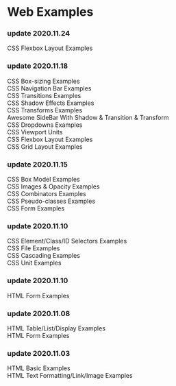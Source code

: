 # Web Examples
### update 2020.11.24
CSS Flexbox Layout Examples   
### update 2020.11.18
CSS Box-sizing Examples   
CSS Navigation Bar Examples   
CSS Transitions Examples   
CSS Shadow Effects Examples  
CSS Transforms Examples   
Awesome SideBar With Shadow & Transition & Transform   
CSS Dropdowns Examples   
CSS Viewport Units   
CSS Flexbox Layout Examples   
CSS Grid Layout Examples   
### update 2020.11.15
CSS Box Model Examples   
CSS Images & Opacity Examples   
CSS Combinators Examples   
CSS Pseudo-classes Examples   
CSS Form Examples
### update 2020.11.10
CSS Element/Class/ID Selectors Examples   
CSS File Examples   
CSS Cascading Examples   
CSS Unit Examples   
### update 2020.11.10
HTML Form Examples
### update 2020.11.08
HTML Table/List/Display Examples  
HTML Form Examples
### update 2020.11.03
HTML Basic Examples   
HTML Text Formatting/Link/Image Examples